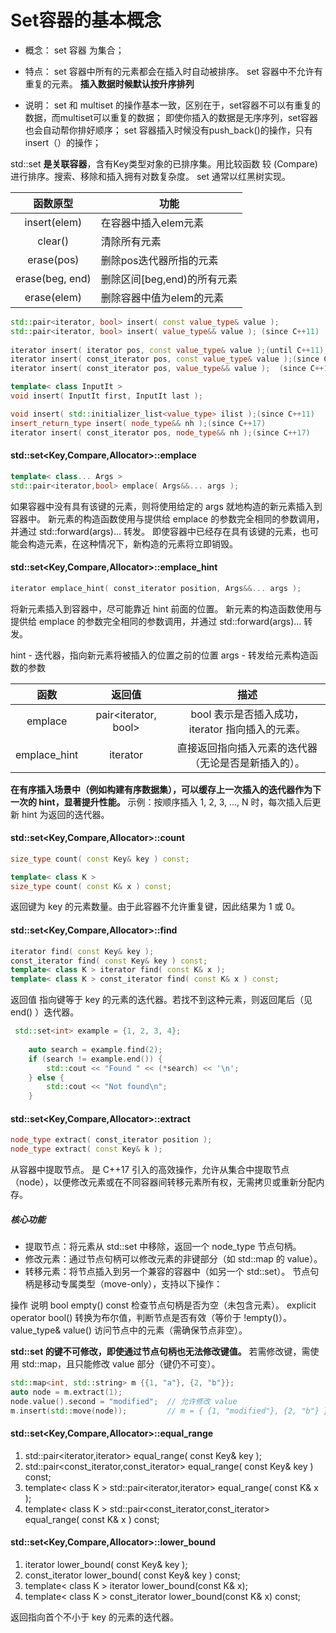 
# Set容器的基本概念
- 概念：
set 容器 为集合；
- 特点：
set 容器中所有的元素都会在插入时自动被排序。
set 容器中不允许有重复的元素。
**插入数据时候默认按升序排列**

- 说明：
set 和 multiset 的操作基本一致，区别在于，set容器不可以有重复的数据，而multiset可以重复的数据；
即使你插入的数据是无序序列，set容器也会自动帮你排好顺序；
set 容器插入时候没有push_back()的操作，只有insert（）的操作；

std::set **是关联容器**，含有Key类型对象的已排序集。用比较函数 较 (Compare) 进行排序。搜索、移除和插入拥有对数复杂度。 set 通常以红黑树实现。

|函数原型|功能|
|:--:|--|
|insert(elem)	 |在容器中插入elem元素|
|clear()	     |清除所有元素|
|erase(pos)      |删除pos迭代器所指的元素|
|erase(beg, end) |删除区间[beg,end)的所有元素|
|erase(elem)	 |删除容器中值为elem的元素|
```cpp
std::pair<iterator, bool> insert( const value_type& value );
std::pair<iterator, bool> insert( value_type&& value );	(since C++11)
	
iterator insert( iterator pos, const value_type& value );(until C++11)
iterator insert( const_iterator pos, const value_type& value );(since C++11)
iterator insert( const_iterator pos, value_type&& value );	(since C++11)

template< class InputIt >
void insert( InputIt first, InputIt last );

void insert( std::initializer_list<value_type> ilist );(since C++11)
insert_return_type insert( node_type&& nh );(since C++17)
iterator insert( const_iterator pos, node_type&& nh );(since C++17)
```

#### std::set<Key,Compare,Allocator>::emplace
```cpp
template< class... Args >
std::pair<iterator,bool> emplace( Args&&... args );
```
如果容器中没有具有该键的元素，则将使用给定的 args 就地构造的新元素插入到容器中。
新元素的构造函数使用与提供给 emplace 的参数完全相同的参数调用，并通过 std::forward<Args>(args)... 转发。
即使容器中已经存在具有该键的元素，也可能会构造元素，在这种情况下，新构造的元素将立即销毁。

#### std::set<Key,Compare,Allocator>::emplace_hint
```cpp
iterator emplace_hint( const_iterator position, Args&&... args );
```
将新元素插入到容器中，尽可能靠近 hint 前面的位置。
新元素的构造函数使用与提供给 emplace 的参数完全相同的参数调用，并通过 std::forward<Args>(args)... 转发。

hint	-	迭代器，指向新元素将被插入的位置之前的位置
args	-	转发给元素构造函数的参数

|函数|返回值|描述|
|:--:|:--:|:--:|
|emplace	 |pair<iterator, bool>	|bool 表示是否插入成功，iterator 指向插入的元素。|
|emplace_hint|iterator	            |直接返回指向插入元素的迭代器（无论是否是新插入的）。|
**在有序插入场景中（例如构建有序数据集），可以缓存上一次插入的迭代器作为下一次的 hint，显著提升性能。**
示例：按顺序插入 1, 2, 3, ..., N 时，每次插入后更新 hint 为返回的迭代器。

#### std::set<Key,Compare,Allocator>::count
```cpp
size_type count( const Key& key ) const;

template< class K >
size_type count( const K& x ) const;
```
返回键为 key 的元素数量。由于此容器不允许重复键，因此结果为 1 或 0。



#### std::set<Key,Compare,Allocator>::find
```cpp
iterator find( const Key& key );
const_iterator find( const Key& key ) const;
template< class K > iterator find( const K& x );
template< class K > const_iterator find( const K& x ) const;
```
返回值
指向键等于 key 的元素的迭代器。若找不到这种元素，则返回尾后（见 end() ）迭代器。

```cpp
 std::set<int> example = {1, 2, 3, 4};
 
    auto search = example.find(2);
    if (search != example.end()) {
        std::cout << "Found " << (*search) << '\n';
    } else {
        std::cout << "Not found\n";
    }
```

#### std::set<Key,Compare,Allocator>::extract
```cpp
node_type extract( const_iterator position );
node_type extract( const Key& k );
```
从容器中提取节点。
是 C++17 引入的高效操作，允许从集合中提取节点（node），以便修改元素或在不同容器间转移元素所有权，无需拷贝或重新分配内存。
##### 核心功能
- 提取节点：将元素从 std::set 中移除，返回一个 node_type 节点句柄。
- 修改元素：通过节点句柄可以修改元素的非键部分（如 std::map 的 value）。
- 转移元素：将节点插入到另一个兼容的容器中（如另一个 std::set）。
节点句柄是移动专属类型（move-only），支持以下操作：

操作	说明
bool empty() const	检查节点句柄是否为空（未包含元素）。
explicit operator bool()	转换为布尔值，判断节点是否有效（等价于 !empty()）。
value_type& value()	访问节点中的元素（需确保节点非空）。

**std::set 的键不可修改，即使通过节点句柄也无法修改键值。**
若需修改键，需使用 std::map，且只能修改 value 部分（键仍不可变）。
```cpp
std::map<int, std::string> m {{1, "a"}, {2, "b"}};
auto node = m.extract(1);
node.value().second = "modified";  // 允许修改 value
m.insert(std::move(node));         // m = { {1, "modified"}, {2, "b"} }
```


#### std::set<Key,Compare,Allocator>::equal_range
1. std::pair<iterator,iterator> equal_range( const Key& key );
2. std::pair<const_iterator,const_iterator> equal_range( const Key& key ) const;
3. template< class K >
std::pair<iterator,iterator> equal_range( const K& x );
4. template< class K >
std::pair<const_iterator,const_iterator> equal_range( const K& x ) const;




#### std::set<Key,Compare,Allocator>::lower_bound
1. iterator lower_bound( const Key& key );
2. const_iterator lower_bound( const Key& key ) const;
3. template< class K >
iterator lower_bound(const K& x);
4. template< class K >
const_iterator lower_bound(const K& x) const;

返回指向首个不小于 key 的元素的迭代器。